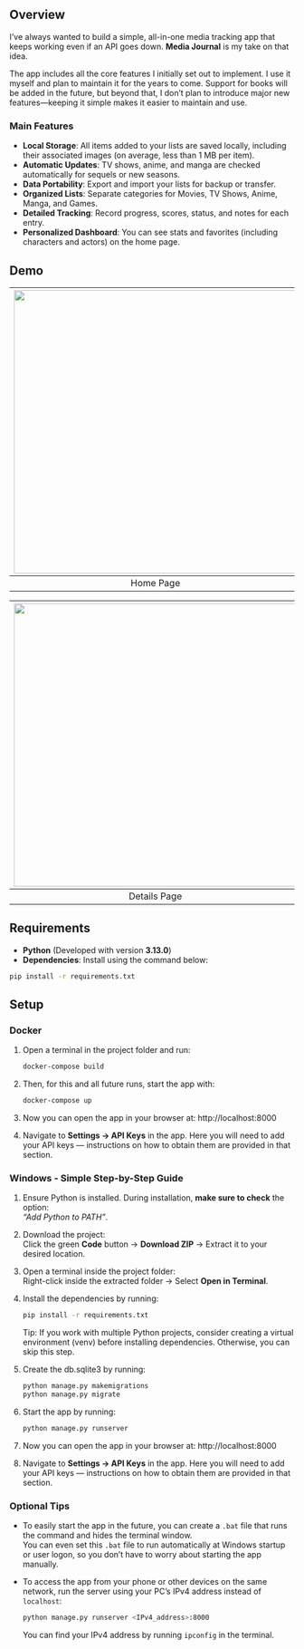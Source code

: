## Overview

I’ve always wanted to build a simple, all-in-one media tracking app that keeps working even if an API goes down. **Media Journal** is my take on that idea.

The app includes all the core features I initially set out to implement. I use it myself and plan to maintain it for the years to come. Support for books will be added in the future, but beyond that, I don’t plan to introduce major new features—keeping it simple makes it easier to maintain and use.

### Main Features

- **Local Storage**:  All items added to your lists are saved locally, including their associated images (on average, less than 1 MB per item).
- **Automatic Updates**: TV shows, anime, and manga are checked automatically for sequels or new seasons.  
- **Data Portability**: Export and import your lists for backup or transfer.  
- **Organized Lists**: Separate categories for Movies, TV Shows, Anime, Manga, and Games.  
- **Detailed Tracking**: Record progress, scores, status, and notes for each entry.  
- **Personalized Dashboard**: You can see stats and favorites (including characters and actors) on the home page.

## Demo  
| <img src="https://github.com/user-attachments/assets/00012d40-b481-4e67-969a-cc7b99abf568" width="500" /> | <img src="https://github.com/user-attachments/assets/1d5f49cb-7f0b-4fd7-93ba-5c77c8266884" width="500" /> |
| :-----------------------------------------: | :-----------------------------------------: |
|                 Home Page                    |               List Example                   |

| <img src="https://github.com/user-attachments/assets/8d4f32af-7adf-4f07-b048-2221cc245157" width="500" /> | <img src="https://github.com/user-attachments/assets/65ef3080-67b1-424a-a894-1276284c2567" width="500" /> |
| :-----------------------------------------: | :-----------------------------------------: |
|               Details Page                  |               Edit                   |

## Requirements  
- **Python** (Developed with version **3.13.0**)  
- **Dependencies**: Install using the command below:  

```sh
pip install -r requirements.txt
```
## Setup

### Docker 
1. Open a terminal in the project folder and run:
   ```sh
   docker-compose build
   ```
2. Then, for this and all future runs, start the app with:
   ```sh
   docker-compose up
   ```
3. Now you can open the app in your browser at: http://localhost:8000

4. Navigate to **Settings → API Keys** in the app.
   Here you will need to add your API keys — instructions on how to obtain them are provided in that section.

### Windows - Simple Step-by-Step Guide

1. Ensure Python is installed. During installation, **make sure to check** the option:  
   *“Add Python to PATH”*.

2. Download the project:  
   Click the green **Code** button → **Download ZIP** → Extract it to your desired location.

3. Open a terminal inside the project folder:  
   Right-click inside the extracted folder → Select **Open in Terminal**.

4. Install the dependencies by running:  
   ```sh
   pip install -r requirements.txt
   ```
   Tip: If you work with multiple Python projects, consider creating a virtual environment (venv) before installing dependencies. Otherwise, you can skip this step.
   
6. Create the db.sqlite3 by running:
   ```sh
   python manage.py makemigrations
   python manage.py migrate
   ```
7. Start the app by running:
   ```sh
   python manage.py runserver
   ```
8. Now you can open the app in your browser at: http://localhost:8000
9. Navigate to **Settings → API Keys** in the app.
   Here you will need to add your API keys — instructions on how to obtain them are provided in that section.

### Optional Tips

- To easily start the app in the future, you can create a `.bat` file that runs the command and hides the terminal window.  
  You can even set this `.bat` file to run automatically at Windows startup or user logon, so you don’t have to worry about starting the app manually.

- To access the app from your phone or other devices on the same network, run the server using your PC’s IPv4 address instead of `localhost`:

  ```sh
  python manage.py runserver <IPv4_address>:8000
  ```
   You can find your IPv4 address by running `ipconfig` in the terminal.
